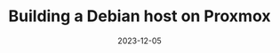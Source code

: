 ---
title: Building a Debian host on Proxmox
date: 2023-12-05
categories: [Homelab, Proxmox, Debian Host]
tags: [Homelab, Proxmox, Host, Debian]     # TAG names should always be lowercase
image:
   path: ../assets/img/posts/2023-12-05-Debian-Host-On-Proxmox/OS.png
---